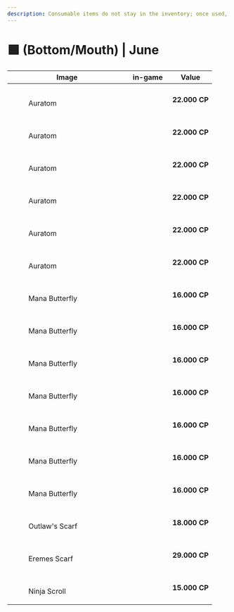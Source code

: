 ```yaml
---
description: Consumable items do not stay in the inventory; once used, they are discarded.
---
```


# 🟩 (Bottom/Mouth) | June

<table><thead><tr><th width="255.6666259765625">Image</th><th>in-game</th><th>Value</th></tr></thead><tbody><tr><td><div><figure><img src="../../../../.gitbook/assets/image (724).png" alt=""><figcaption><p>Auratom</p></figcaption></figure></div></td><td><div><figure><img src="../../../../.gitbook/assets/1 (2).gif" alt=""><figcaption></figcaption></figure></div></td><td><strong>22.000 CP</strong></td></tr><tr><td><div><figure><img src="../../../../.gitbook/assets/image (725).png" alt=""><figcaption><p>Auratom</p></figcaption></figure></div></td><td><div><figure><img src="../../../../.gitbook/assets/2 (3).gif" alt=""><figcaption></figcaption></figure></div></td><td><strong>22.000 CP</strong></td></tr><tr><td><div><figure><img src="../../../../.gitbook/assets/image (726).png" alt=""><figcaption><p>Auratom</p></figcaption></figure></div></td><td><div><figure><img src="../../../../.gitbook/assets/3 (2).gif" alt=""><figcaption></figcaption></figure></div></td><td><strong>22.000 CP</strong></td></tr><tr><td><div><figure><img src="../../../../.gitbook/assets/image (727).png" alt=""><figcaption><p>Auratom</p></figcaption></figure></div></td><td><div><figure><img src="../../../../.gitbook/assets/4 (2).gif" alt=""><figcaption></figcaption></figure></div></td><td><strong>22.000 CP</strong></td></tr><tr><td><div><figure><img src="../../../../.gitbook/assets/image (728).png" alt=""><figcaption><p>Auratom</p></figcaption></figure></div></td><td><div><figure><img src="../../../../.gitbook/assets/5 (2).gif" alt=""><figcaption></figcaption></figure></div></td><td><strong>22.000 CP</strong></td></tr><tr><td><div><figure><img src="../../../../.gitbook/assets/image (729).png" alt=""><figcaption><p>Auratom</p></figcaption></figure></div></td><td><div><figure><img src="../../../../.gitbook/assets/6 (2).gif" alt=""><figcaption></figcaption></figure></div></td><td><strong>22.000 CP</strong></td></tr><tr><td><div><figure><img src="../../../../.gitbook/assets/image (745).png" alt=""><figcaption><p>Mana Butterfly</p></figcaption></figure></div></td><td><div><figure><img src="../../../../.gitbook/assets/22 (2).gif" alt=""><figcaption></figcaption></figure></div></td><td><strong>16.000 CP</strong></td></tr><tr><td><div><figure><img src="../../../../.gitbook/assets/image (746).png" alt=""><figcaption><p>Mana Butterfly</p></figcaption></figure></div></td><td><div><figure><img src="../../../../.gitbook/assets/23 (2).gif" alt=""><figcaption></figcaption></figure></div></td><td><strong>16.000 CP</strong></td></tr><tr><td><div><figure><img src="../../../../.gitbook/assets/image (747).png" alt=""><figcaption><p>Mana Butterfly</p></figcaption></figure></div></td><td><div><figure><img src="../../../../.gitbook/assets/24 (2).gif" alt=""><figcaption></figcaption></figure></div></td><td><strong>16.000 CP</strong></td></tr><tr><td><div><figure><img src="../../../../.gitbook/assets/image (748).png" alt=""><figcaption><p>Mana Butterfly</p></figcaption></figure></div></td><td><div><figure><img src="../../../../.gitbook/assets/25 (2).gif" alt=""><figcaption></figcaption></figure></div></td><td><strong>16.000 CP</strong></td></tr><tr><td><div><figure><img src="../../../../.gitbook/assets/image (749).png" alt=""><figcaption><p>Mana Butterfly</p></figcaption></figure></div></td><td><div><figure><img src="../../../../.gitbook/assets/26 (2).gif" alt=""><figcaption></figcaption></figure></div></td><td><strong>16.000 CP</strong></td></tr><tr><td><div><figure><img src="../../../../.gitbook/assets/image (750).png" alt=""><figcaption><p>Mana Butterfly</p></figcaption></figure></div></td><td><div><figure><img src="../../../../.gitbook/assets/27 (2).gif" alt=""><figcaption></figcaption></figure></div></td><td><strong>16.000 CP</strong></td></tr><tr><td><div><figure><img src="../../../../.gitbook/assets/image (751).png" alt=""><figcaption><p>Mana Butterfly</p></figcaption></figure></div></td><td><div><figure><img src="../../../../.gitbook/assets/28 (2).gif" alt=""><figcaption></figcaption></figure></div></td><td><strong>16.000 CP</strong></td></tr><tr><td><div><figure><img src="../../../../.gitbook/assets/image (775).png" alt=""><figcaption><p>Outlaw's Scarf</p></figcaption></figure></div></td><td><div><figure><img src="../../../../.gitbook/assets/55 (1).gif" alt=""><figcaption></figcaption></figure></div></td><td><strong>18.000 CP</strong></td></tr><tr><td><div><figure><img src="../../../../.gitbook/assets/image (776).png" alt=""><figcaption><p>Eremes Scarf</p></figcaption></figure></div></td><td><div><figure><img src="../../../../.gitbook/assets/57.gif" alt=""><figcaption></figcaption></figure></div></td><td><strong>29.000 CP</strong></td></tr><tr><td><div><figure><img src="../../../../.gitbook/assets/image (777).png" alt=""><figcaption><p>Ninja Scroll</p></figcaption></figure></div></td><td><div><figure><img src="../../../../.gitbook/assets/56.gif" alt=""><figcaption></figcaption></figure></div></td><td><strong>15.000 CP</strong></td></tr></tbody></table>

